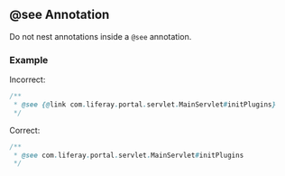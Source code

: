 ## @see Annotation

Do not nest annotations inside a `@see` annotation.

### Example

Incorrect:

```java
/**
 * @see {@link com.liferay.portal.servlet.MainServlet#initPlugins}
 */
```

Correct:

```java
/**
 * @see com.liferay.portal.servlet.MainServlet#initPlugins
 */
```